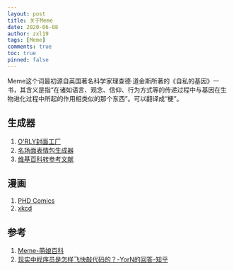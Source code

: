 ```yaml
---
layout: post
title: 关于Meme
date: 2020-06-08
author: zxl19
tags: [Meme]
comments: true
toc: true
pinned: false
---
```


Meme这个词最初源自英国著名科学家理查德·道金斯所著的《自私的基因》一书，其含义是指“在诸如语言、观念、信仰、行为方式等的传递过程中与基因在生物进化过程中所起的作用相类似的那个东西”。可以翻译成“梗”。

<!-- more -->

## 生成器

1. [O'RLY封面工厂](https://orly.nanmu.me/)
2. [名场面表情包生成器](https://sorry.xuty.tk/)
3. [维基百科转参考文献](https://m-journal.org/)

## 漫画

1. [PHD Comics](https://phdcomics.com/)
2. [xkcd](https://xkcd.com/)

## 参考

1. [Meme-萌娘百科](https://zh.moegirl.org/Meme)
2. [现实中程序员是怎样飞快敲代码的？-YorN的回答-知乎](https://www.zhihu.com/question/344204034/answer/1268064267)

